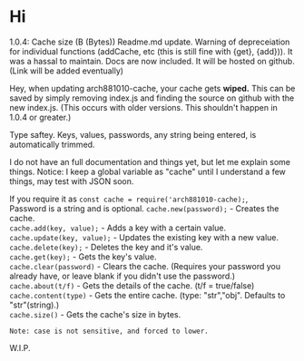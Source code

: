 # Hi

1.0.4:
Cache size (B (Bytes))
Readme.md update.
Warning of depreceiation for individual functions (addCache, etc (this is still fine with {get}, {add})). It was a hassal to maintain.
Docs are now included. It will be hosted on github. (Link will be added eventually)

Hey, when updating arch881010-cache, your cache gets **wiped.** This can be saved by simply removing index.js and finding the source on github with the new index.js. (This occurs with older versions. This shouldn't happen in 1.0.4 or greater.)

Type saftey.
Keys, values, passwords, any string being entered, is automatically trimmed.

I do not have an full documentation and things yet, but let me explain some things.
Notice: I keep a global variable as "cache" until I understand a few things, may test with JSON soon.

If you require it as `const cache = require('arch881010-cache);`,  
Password is a string and is optional.
`cache.new(password);` - Creates the cache.  
`cache.add(key, value);` - Adds a key with a certain value.  
`cache.update(key, value);` - Updates the existing key with a new value.  
`cache.delete(key);` - Deletes the key and it's value.  
`cache.get(key);` - Gets the key's value.  
`cache.clear(password)` - Clears the cache. (Requires your password you already have, or leave blank if you didn't use the password.)  
`cache.about(t/f)` - Gets the details of the cache. (t/f = true/false)  
`cache.content(type)` - Gets the entire cache. (type: "str","obj". Defaults to "str"(string).)  
`cache.size()` - Gets the cache's size in bytes.

`
Note: case is not sensitive, and forced to lower.
`

W.I.P.
